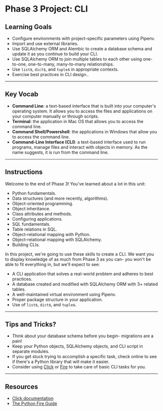 # Phase 3 Project: CLI

## Learning Goals

- Configure environments with project-specific parameters using Pipenv.
- Import and use external libraries.
- Use SQLAlchemy ORM and Alembic to create a database schema and update it as you
  continue to build your CLI.
- Use SQLAlchemy ORM to join multiple tables to each other using one-to-one,
  one-to-many, many-to-many relationships.
- Use `list`s, `dict`s, and `tuple`s in appropriate contexts.
- Exercise best practices in CLI design..

***

## Key Vocab

- **Command Line**: a text-based interface that is built into your computer's
operating system. It allows you to access the files and applications on your
computer manually or through scripts.
- **Terminal**: the application in Mac OS that allows you to access the command
line.
- **Command Shell/Powershell**: the applications in Windows that allow you to access
the command line.
- **Command-Line Interface (CLI)**: a text-based interface used to run programs,
manage files and interact with objects in memory. As the name suggests, it is
run from the command line.

***

## Instructions

Welcome to the end of Phase 3! You've learned about a lot in this unit:

- Python fundamentals.
- Data structures (and more recently, algorithms).
- Object-oriented programming.
- Object inheritance.
- Class attributes and methods.
- Configuring applications.
- SQL fundamentals.
- Table relations in SQL.
- Object-relational mapping with Python.
- Object-relational mapping with SQLAlchemy.
- Building CLIs.

In this project, we're going to use these skills to create a CLI. We want you to
display knowledge of as much from Phase 3 as you can- you won't be able to fit
everything in, but we'll expect to see:

- A CLI application that solves a real-world problem and adheres to best
  practices.
- A database created and modified with SQLAlchemy ORM with 3+ related tables.
- A well-maintained virtual environment using Pipenv.
- Proper package structure in your application.
- Use of `list`s, `dict`s, and `tuple`s.

***

## Tips and Tricks?

- Think about your database schema before you begin- migrations are a pain!
- Keep your Python objects, SQLAlchemy objects, and CLI script in separate
  modules.
- If you get stuck trying to accomplish a specific task, check online to see if
  there's a Python library that will make it easier.
- Consider using [Click][click] or [Fire][fire] to take care of basic CLI tasks
  for you.

***

## Resources

- [Click documentation][click]
- [The Python Fire Guide][fire]

[click]: https://click.palletsprojects.com/en/8.1.x/
[fire]: https://google.github.io/python-fire/guide/
